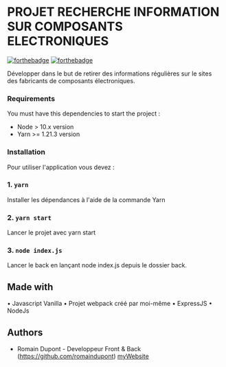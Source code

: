 # PROJET RECHERCHE INFORMATION SUR COMPOSANTS ELECTRONIQUES

[![forthebadge](https://forthebadge.com/images/badges/built-by-developers.svg)](https://forthebadge.com)
[![forthebadge](https://forthebadge.com/images/badges/made-with-javascript.svg)](https://forthebadge.com)

Développer dans le but de retirer des informations régulières sur le sites des fabricants de composants électroniques.

### Requirements

You must have this dependencies to start the project : 

- Node > 10.x version
- Yarn >= 1.21.3 version

### Installation

Pour utiliser l'application vous devez :

### 1. `yarn`
Installer les dépendances à l'aide de la commande Yarn

### 2. `yarn start`
Lancer le projet avec yarn start

### 3. `node index.js`
Lancer le back en lançant node index.js depuis le dossier back.

## Made with

• Javascript Vanilla
• Projet webpack créé par moi-même
• ExpressJS
• NodeJs

## Authors

* Romain Dupont - Developpeur Front & Back (https://github.com/romaindupont) [myWebsite](https://www.romaindupont.me/)

